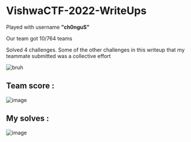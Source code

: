 # VishwaCTF-2022-WriteUps

Played with username **"ch0nguS"**

Our team got 10/764 teams 

Solved 4 challenges. Some of the other challenges in this writeup that my teammate submitted was a collective effort


![bruh](https://user-images.githubusercontent.com/58823465/159271065-cad728e1-d754-4417-804c-fba216c71143.png)


## Team score :
![image](https://user-images.githubusercontent.com/58823465/159271137-8e9b3995-1887-4366-b877-9193b2036d82.png)


## My solves : 
![image](https://user-images.githubusercontent.com/58823465/159271258-4ab22445-9fb3-4ac2-acc1-ff32f58bf1b6.png)



